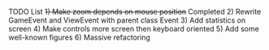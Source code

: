TODO List
~~1) Make zoom depends on mouse position~~ Completed
2) Rewrite GameEvent and ViewEvent with parent class Event
3) Add statistics on screen
4) Make controls more screen then keyboard oriented
5) Add some well-known figures
6) Massive refactoring

